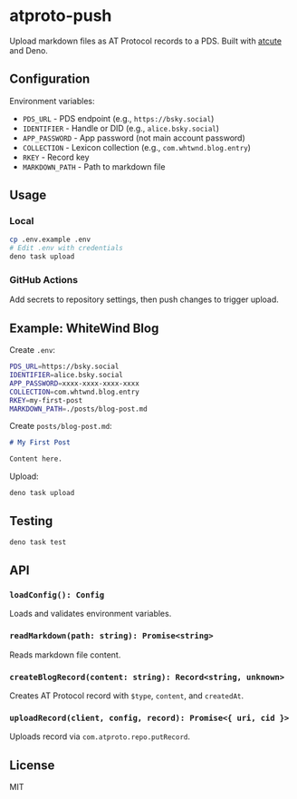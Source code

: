 # atproto-push

Upload markdown files as AT Protocol records to a PDS. Built with
[atcute](https://github.com/mary-ext/atcute) and Deno.

## Configuration

Environment variables:

- `PDS_URL` - PDS endpoint (e.g., `https://bsky.social`)
- `IDENTIFIER` - Handle or DID (e.g., `alice.bsky.social`)
- `APP_PASSWORD` - App password (not main account password)
- `COLLECTION` - Lexicon collection (e.g., `com.whtwnd.blog.entry`)
- `RKEY` - Record key
- `MARKDOWN_PATH` - Path to markdown file

## Usage

### Local

```bash
cp .env.example .env
# Edit .env with credentials
deno task upload
```

### GitHub Actions

Add secrets to repository settings, then push changes to trigger upload.

## Example: WhiteWind Blog

Create `.env`:

```bash
PDS_URL=https://bsky.social
IDENTIFIER=alice.bsky.social
APP_PASSWORD=xxxx-xxxx-xxxx-xxxx
COLLECTION=com.whtwnd.blog.entry
RKEY=my-first-post
MARKDOWN_PATH=./posts/blog-post.md
```

Create `posts/blog-post.md`:

```markdown
# My First Post

Content here.
```

Upload:

```bash
deno task upload
```

## Testing

```bash
deno task test
```

## API

### `loadConfig(): Config`

Loads and validates environment variables.

### `readMarkdown(path: string): Promise<string>`

Reads markdown file content.

### `createBlogRecord(content: string): Record<string, unknown>`

Creates AT Protocol record with `$type`, `content`, and `createdAt`.

### `uploadRecord(client, config, record): Promise<{ uri, cid }>`

Uploads record via `com.atproto.repo.putRecord`.

## License

MIT
